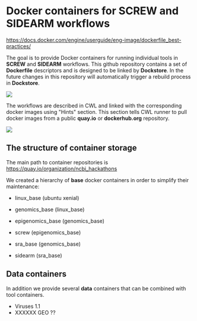 # Docker containers for SCREW and SIDEARM workflows

https://docs.docker.com/engine/userguide/eng-image/dockerfile_best-practices/

The goal is to provide Docker containers for running individual tools in **SCREW** and **SIDEARM** workflows.
This github repository contains a set of **Dockerfile** descriptors and is designed to be linked by **Dockstore**.
In the future changes in this repository will automatically trigger a rebuild process in **Dockstore**.

![](https://github.com/ga4gh/dockstore/wiki/dockstore_overview.png)

The workflows are described in CWL and linked with the corresponding docker images using "Hints" section.
This section tells CWL runner to pull docker images from a public **quay.io** or **dockerhub.org** repository.

![](https://dockstore.org/docs/dockstore_lifecycle.png)

## The structure of container storage
The main path to container repositories is https://quay.io/organization/ncbi_hackathons

We created a hierarchy of **base** docker containers in order to simplify their maintenance:
* linux_base (ubuntu xenial)
* genomics_base (linux_base)

* epigenomics_base (genomics_base)
* screw (epigenomics_base)

* sra_base (genomics_base)
* sidearm (sra_base)

## Data containers
In addition we provide several **data** containers that can be combined with tool containers.

* Viruses 1.1
* XXXXXX GEO ??

